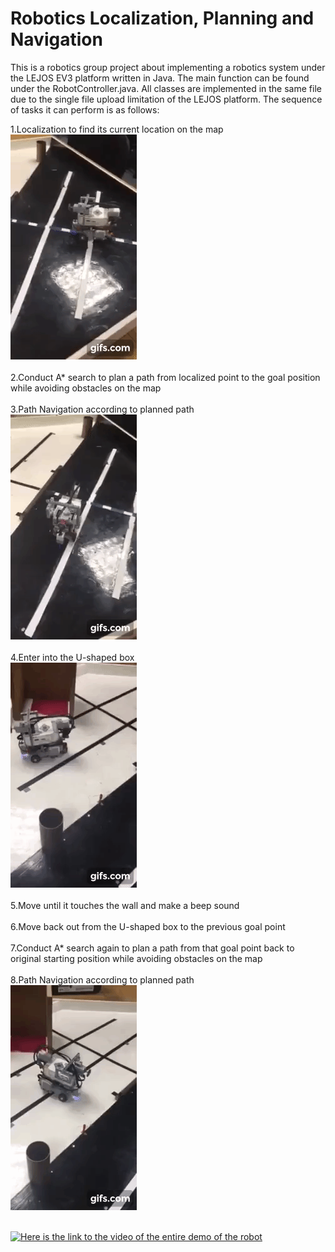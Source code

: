 # Robotics Localization, Planning and Navigation

This is a robotics group project about implementing a robotics system under the LEJOS EV3 platform written in Java. The main function can be found under the RobotController.java. All classes are implemented in the same file due to the single file upload limitation of the LEJOS platform. The sequence of tasks it can perform is as follows:

1.Localization to find its current location on the map<br/> ![Farmers Market Finder Demo](bin/gif.gif) <br/>
<br/>
2.Conduct A* search to plan a path from localized point to the goal position while avoiding obstacles on the map<br/>
<br/>
3.Path Navigation according to planned path <br/> ![Farmers Market Finder Demo](bin/robot_navigation.gif) <br/>
<br/>
4.Enter into the U-shaped box <br/> ![Farmers Market Finder Demo](bin/enter.gif) <br/>
<br/>
5.Move until it touches the wall and make a beep sound<br/>
<br/>
6.Move back out from the U-shaped box to the previous goal point <br/>
<br/>
7.Conduct A* search again to plan a path from that goal point back to original starting position while avoiding obstacles on the map<br/>
<br/>
8.Path Navigation according to planned path <br/> ![Farmers Market Finder Demo](bin/leave.gif) <br/>
<br/>

<a href="https://www.youtube.com/watch?v=RvMfIgPz6fQ&feature=youtu.be" title="Link Title"><img src="{image-url}" alt="Here is the link to the video of the entire demo of the robot" /></a>

